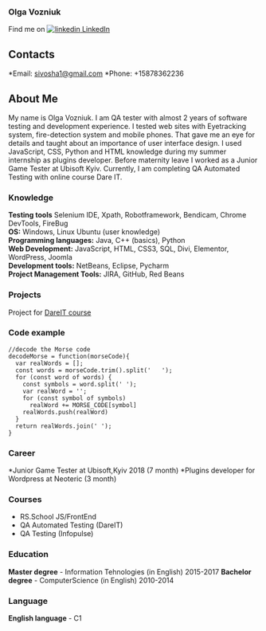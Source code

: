 ### Olga Vozniuk
Find me on 
<a href="http://www.linkedin.com/in/olga-vozniuk" rel="nofollow noreferrer">
    <img src="https://i.stack.imgur.com/gVE0j.png" alt="linkedin"> LinkedIn
  </a>

## Contacts
*Email: [sivosha1@gmail.com](mailto:sivosha1@gmail.com)
*Phone: +15878362236

## About Me
My name is Olga Vozniuk. I am QA tester with almost 2 years of software testing and development experience. I tested web sites with
Eyetracking system, fire-detection system and mobile phones. That gave me an eye for details and taught about an
importance of user interface design. I used JavaScript, CSS, Python and HTML knowledge during my summer
internship as plugins developer. Before maternity leave I worked as a Junior Game Tester at Ubisoft Kyiv. Currently, I
am completing QA Automated Testing with online course Dare IT.

### Knowledge
**Testing tools** Selenium IDE, Xpath, Robotframework, Bendicam, Chrome DevTools, FireBug\
**OS:** Windows, Linux Ubuntu (user knowledge)\
**Programming languages:** Java, C++ (basics), Python\
**Web Development:** JavaScript, HTML, CSS3, SQL, Divi, Elementor, WordPress, Joomla\
**Development tools:** NetBeans, Eclipse, Pycharm\
**Project Management Tools:** JIRA, GitHub, Red Beans

### Projects
Project for [DareIT course](https://github.com/sivosha/challenge_portfolio_pati)

### Code example
```
//decode the Morse code
decodeMorse = function(morseCode){
  var realWords = [];
  const words = morseCode.trim().split('   ');
  for (const word of words) {
    const symbols = word.split(' ');
    var realWord = '';
    for (const symbol of symbols)
      realWord += MORSE_CODE[symbol]
    realWords.push(realWord)
  }
  return realWords.join(' ');
}
```

### Career
*Junior Game Tester at Ubisoft,Kyiv 2018 (7 month)
*Plugins developer for Wordpress at Neoteric (3 month)

### Courses
* RS.School JS/FrontEnd
* QA Automated Testing (DareIT)
* QA Testing (Infopulse) 

### Education
**Master degree** - Information Tehnologies (in English)    2015-2017
**Bachelor degree** - ComputerScience (in English)  2010-2014

### Language
**English language** - C1